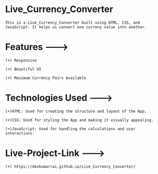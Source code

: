 # Live_Currency_Converter

    This is a Live_Currency_Converter built using HTML, CSS, and JavaScript. It helps us convert one curreny value into another.

# Features --->

    
    (+) Responsive
    
    (+) Beautiful UI

    (+) Maximum Currency Pairs Available

# Technologies Used --->
    
    (+)HTML: Used for creating the structure and layout of the App.
    
    (+)CSS: Used for styling the App and making it visually appealing.
    
    (+)JavaScript: Used for handling the calculations and user interactions.

# Live-Project-Link --->

    (+) https://devkumarrai.github.io/Live_Currency_Converter/
